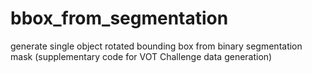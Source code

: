 # bbox_from_segmentation
generate single object rotated bounding box from binary segmentation mask (supplementary code for VOT Challenge data generation)
